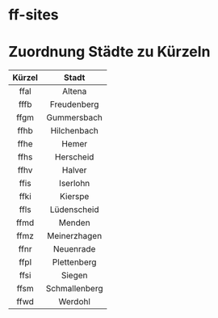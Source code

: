 # ff-sites

# Zuordnung Städte zu Kürzeln

| Kürzel | Stadt |
|:------:|:-----:|
| ffal | Altena |
| fffb | Freudenberg |
| ffgm | Gummersbach |
| ffhb | Hilchenbach |
| ffhe | Hemer |
| ffhs | Herscheid |
| ffhv | Halver |
| ffis | Iserlohn |
| ffki | Kierspe |
| ffls | Lüdenscheid |
| ffmd | Menden |
| ffmz | Meinerzhagen | 
| ffnr | Neuenrade |
| ffpl | Plettenberg | 
| ffsi | Siegen |
| ffsm | Schmallenberg |
| ffwd | Werdohl |
